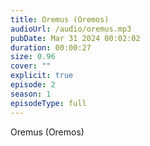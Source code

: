 ```yaml
---
title: Oremus (Oremos)
audioUrl: /audio/oremus.mp3
pubDate: Mar 31 2024 00:02:02
duration: 00:00:27
size: 0.96
cover: ""
explicit: true
episode: 2
season: 1
episodeType: full
---
```

Oremus (Oremos)